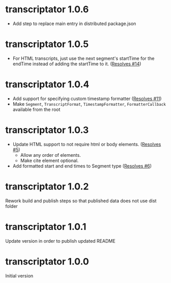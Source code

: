 # transcriptator 1.0.6

-   Add step to replace main entry in distributed package.json

# transcriptator 1.0.5

-   For HTML transcripts, just use the next segment's startTime for the endTime instead of adding the startTime to
    it. ([Resolves #14](https://github.com/stevencrader/transcriptator/issues/14))

# transcriptator 1.0.4

-   Add support for specifying custom timestamp
    formatter ([Resolves #11](https://github.com/stevencrader/transcriptator/issues/11))
-   Make `Segment`, `TranscriptFormat`, `TimestampFormatter`, `FormatterCallback` available from the root

# transcriptator 1.0.3

-   Update HTML support to not require html or body
    elements. ([Resolves #5](https://github.com/stevencrader/transcriptator/issues/5))
    -   Allow any order of elements.
    -   Make cite element optional.
-   Add formatted start and end times to Segment
    type ([Resolves #6](https://github.com/stevencrader/transcriptator/issues/6))

# transcriptator 1.0.2

Rework build and publish steps so that published data does not use dist folder

# transcriptator 1.0.1

Update version in order to publish updated README

# transcriptator 1.0.0

Initial version

